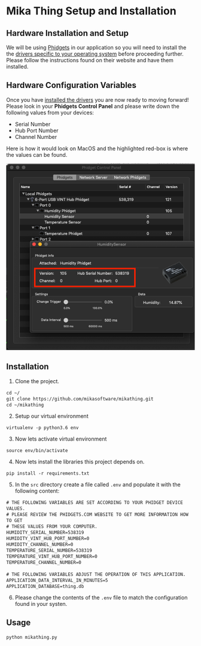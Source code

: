 # Mika Thing Setup and Installation
## Hardware Installation and Setup
We will be using [Phidgets](https://www.phidgets.com) in our application so you will need to install the the [drivers specific to your operating system](https://www.phidgets.com/docs/Operating_System_Support) before proceeding further. Please follow the instructions found on their website and have them installed.

## Hardware Configuration Variables
Once you have [installed the drivers](https://www.phidgets.com/docs/Operating_System_Support) you are now ready to moving forward! Please look in your **Phidgets Control Panel** and please write down the following values from your devices:

* Serial Number
* Hub Port Number
* Channel Number

Here is how it would look on MacOS and the highlighted red-box is where the values can be found.

![Humidity Control Panel Example](media/humidity_control_panel.png)

## Installation
1. Clone the project.

  ```
  cd ~/
  git clone https://github.com/mikasoftware/mikathing.git
  cd ~/mikathing
  ```


2. Setup our virtual environment

  ```
  virtualenv -p python3.6 env
  ```


3. Now lets activate virtual environment

  ```
  source env/bin/activate
  ```


4. Now lets install the libraries this project depends on.

  ```
  pip install -r requirements.txt
  ```

5. In the ``src`` directory create a file called ``.env`` and populate it with the following content:

  ```
  # THE FOLLOWING VARIABLES ARE SET ACCORDING TO YOUR PHIDGET DEVICE VALUES.
  # PLEASE REVIEW THE PHIDGETS.COM WEBSITE TO GET MORE INFORMATION HOW TO GET
  # THESE VALUES FROM YOUR COMPUTER.
  HUMIDITY_SERIAL_NUMBER=538319
  HUMIDITY_VINT_HUB_PORT_NUMBER=0
  HUMIDITY_CHANNEL_NUMBER=0
  TEMPERATURE_SERIAL_NUMBER=538319
  TEMPERATURE_VINT_HUB_PORT_NUMBER=0
  TEMPERATURE_CHANNEL_NUMBER=0

  # THE FOLLOWING VARIABLES ADJUST THE OPERATION OF THIS APPLICATION.
  APPLICATION_DATA_INTERVAL_IN_MINUTES=5
  APPLICATION_DATABASE=thing.db
  ```

6. Please change the contents of the ``.env`` file to match the configuration found in your systen.

## Usage

```
python mikathing.py
```
